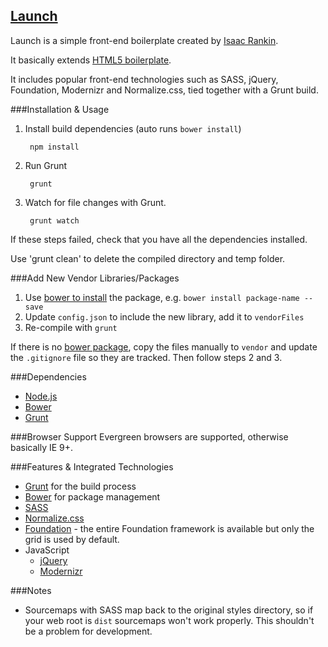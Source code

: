 ## [Launch](https://github.com/isaacwebfix/launch)

Launch is a simple front-end boilerplate created by [Isaac Rankin](http://isaacrankin.com/).

It basically extends [HTML5 boilerplate](https://html5boilerplate.com/).

It includes popular front-end technologies such as SASS, jQuery, Foundation, Modernizr and Normalize.css, tied together with a Grunt build.

###Installation & Usage

1. Install build dependencies (auto runs `bower install`)

		npm install

2. Run Grunt

		grunt

4. Watch for file changes with Grunt.

		grunt watch

If these steps failed, check that you have all the dependencies installed.

Use 'grunt clean' to delete the compiled directory and temp folder.

###Add New Vendor Libraries/Packages

1. Use [bower to install](http://bower.io/#install-packages) the package, e.g. `bower install package-name --save`
2. Update `config.json` to include the new library, add it to `vendorFiles`
3. Re-compile with `grunt`

If there is no [bower package](http://bower.io/search/), copy the files manually to `vendor` and update the `.gitignore` file so they are tracked. Then follow steps 2 and 3.

###Dependencies

* [Node.js](http://nodejs.org/)
* [Bower](http://bower.io/)
* [Grunt](http://gruntjs.com/)

###Browser Support
Evergreen browsers are supported, otherwise basically IE 9+.

###Features & Integrated Technologies

-   [Grunt](http://gruntjs.com/) for the build process
-   [Bower](http://bower.io/) for package management
-   [SASS](http://sass-lang.com/)
-   [Normalize.css](http://necolas.github.io/normalize.css/)
-   [Foundation](http://foundation.zurb.com/docs/components/grid.html) - the entire Foundation framework is available but only the grid is used by default.
-   JavaScript
	-   [jQuery](http://jquery.com/)
	-   [Modernizr](http://modernizr.com/)

###Notes

- Sourcemaps with SASS map back to the original styles directory, so if your web root is `dist` sourcemaps won't work properly. This shouldn't be a problem for development.
